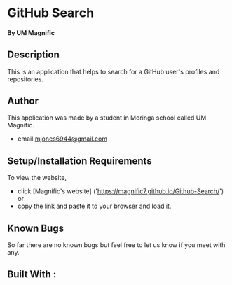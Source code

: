 

# GitHub Search

#### By **UM Magnific**

## Description

This is an application that helps to search for a GitHub user's profiles and repositories.

## Author
This application was made by a student in Moringa school called UM Magnific.
* email:mjones6944@gmail.com

## Setup/Installation Requirements

To view the website, 
* click [Magnific's website]
('https://magnific7.github.io/Github-Search/') or 
* copy the link and paste it to your browser and load it.  


## Known Bugs

So far there are no known bugs but feel free to let us know if you meet with any.

## Built With :




